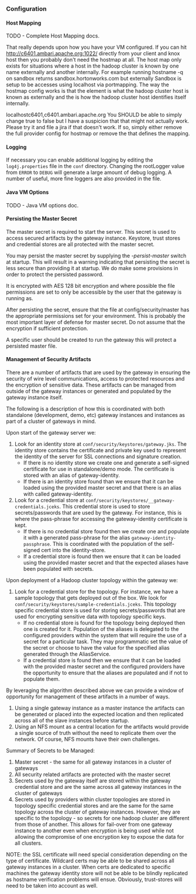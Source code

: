 <!---
   Licensed to the Apache Software Foundation (ASF) under one or more
   contributor license agreements.  See the NOTICE file distributed with
   this work for additional information regarding copyright ownership.
   The ASF licenses this file to You under the Apache License, Version 2.0
   (the "License"); you may not use this file except in compliance with
   the License.  You may obtain a copy of the License at

       http://www.apache.org/licenses/LICENSE-2.0

   Unless required by applicable law or agreed to in writing, software
   distributed under the License is distributed on an "AS IS" BASIS,
   WITHOUT WARRANTIES OR CONDITIONS OF ANY KIND, either express or implied.
   See the License for the specific language governing permissions and
   limitations under the License.
--->

### Configuration ###

#### Host Mapping ####

TODO - Complete Host Mapping docs.

That really depends upon how you have your VM configured.
If you can hit http://c6401.ambari.apache.org:1022/ directly from your client and knox host then you probably don't need the hostmap at all.
The host map only exists for situations where a host in the hadoop cluster is known by one name externally and another internally.
For example running hostname -q on sandbox returns sandbox.hortonworks.com but externally Sandbox is setup to be accesses using localhost via portmapping.
The way the hostmap config works is that the <name/> element is what the hadoop cluster host is known as externally and the <value/> is how the hadoop cluster host identifies itself internally.
<param><name>localhost</name><value>c6401,c6401.ambari.apache.org</value></param>
You SHOULD be able to simply change <enabled>true</enabled> to false but I have a suspicion that that might not actually work.
Please try it and file a jira if that doesn't work.
If so, simply either remove the full provider config for hostmap or remove the <param/> that defines the mapping.


#### Logging ####

If necessary you can enable additional logging by editing the `log4j.properties` file in the `conf` directory.
Changing the rootLogger value from `ERROR` to `DEBUG` will generate a large amount of debug logging.
A number of useful, more fine loggers are also provided in the file.


#### Java VM Options ####

TODO - Java VM options doc.


#### Persisting the Master Secret ####

The master secret is required to start the server.
This secret is used to access secured artifacts by the gateway instance.
Keystore, trust stores and credential stores are all protected with the master secret.

You may persist the master secret by supplying the *\-persist-master* switch at startup.
This will result in a warning indicating that persisting the secret is less secure than providing it at startup.
We do make some provisions in order to protect the persisted password.

It is encrypted with AES 128 bit encryption and where possible the file permissions are set to only be accessible by the user that the gateway is running as.

After persisting the secret, ensure that the file at config/security/master has the appropriate permissions set for your environment.
This is probably the most important layer of defense for master secret.
Do not assume that the encryption if sufficient protection.

A specific user should be created to run the gateway this will protect a persisted master file.


#### Management of Security Artifacts ####

There are a number of artifacts that are used by the gateway in ensuring the security of wire level communications, access to protected resources and the encryption of sensitive data.
These artifacts can be managed from outside of the gateway instances or generated and populated by the gateway instance itself.

The following is a description of how this is coordinated with both standalone (development, demo, etc) gateway instances and instances as part of a cluster of gateways in mind.

Upon start of the gateway server we:

1. Look for an identity store at `conf/security/keystores/gateway.jks`.
   The identity store contains the certificate and private key used to represent the identity of the server for SSL connections and signature creation.
    * If there is no identity store we create one and generate a self-signed certificate for use in standalone/demo mode.
      The certificate is stored with an alias of gateway-identity.
    * If there is an identity store found than we ensure that it can be loaded using the provided master secret and that there is an alias with called gateway-identity.
2. Look for a credential store at `conf/security/keystores/__gateway-credentials.jceks`.
   This credential store is used to store secrets/passwords that are used by the gateway.
   For instance, this is where the pass-phrase for accessing the gateway-identity certificate is kept.
    * If there is no credential store found then we create one and populate it with a generated pass-phrase for the alias `gateway-identity-passphrase`.
      This is coordinated with the population of the self-signed cert into the identity-store.
    * If a credential store is found then we ensure that it can be loaded using the provided master secret and that the expected aliases have been populated with secrets.

Upon deployment of a Hadoop cluster topology within the gateway we:

1. Look for a credential store for the topology. For instance, we have a sample topology that gets deployed out of the box.  We look for `conf/security/keystores/sample-credentials.jceks`. This topology specific credential store is used for storing secrets/passwords that are used for encrypting sensitive data with topology specific keys.
    * If no credential store is found for the topology being deployed then one is created for it.
      Population of the aliases is delegated to the configured providers within the system that will require the use of a  secret for a particular task.
      They may programmatic set the value of the secret or choose to have the value for the specified alias generated through the AliasService.
    * If a credential store is found then we ensure that it can be loaded with the provided master secret and the configured providers have the opportunity to ensure that the aliases are populated and if not to populate them.

By leveraging the algorithm described above we can provide a window of opportunity for management of these artifacts in a number of ways.

1. Using a single gateway instance as a master instance the artifacts can be generated or placed into the expected location and then replicated across all of the slave instances before startup.
2. Using an NFS mount as a central location for the artifacts would provide a single source of truth without the need to replicate them over the network. Of course, NFS mounts have their own challenges.

Summary of Secrets to be Managed:

1. Master secret - the same for all gateway instances in a cluster of gateways
2. All security related artifacts are protected with the master secret
3. Secrets used by the gateway itself are stored within the gateway credential store and are the same across all gateway instances in the cluster of gateways
4. Secrets used by providers within cluster topologies are stored in topology specific credential stores and are the same for the same topology across the cluster of gateway instances.
   However, they are specific to the topology - so secrets for one hadoop cluster are different from those of another.
   This allows for fail-over from one gateway instance to another even when encryption is being used while not allowing the compromise of one encryption key to expose the data for all clusters.

NOTE: the SSL certificate will need special consideration depending on the type of certificate. Wildcard certs may be able to be shared across all gateway instances in a cluster.
When certs are dedicated to specific machines the gateway identity store will not be able to be blindly replicated as hostname verification problems will ensue.
Obviously, trust-stores will need to be taken into account as well.

